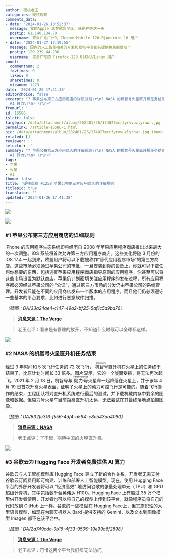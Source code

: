 ```yaml
---
author: 硬核老王
categories: 硬核观察
comments_data:
- date: '2024-01-26 18:52:37'
  message: 我的Apple ID在欧盟地区，就是在等这一天
  postip: 61.140.134.70
  username: 来自广东广州的 Chrome Mobile 120.0|Android 10 用户
- date: '2024-01-27 17:19:55'
  message: 国内的人工智能相关的开发和发布平台都有提供免费额度吧？
  postip: 120.239.44.230
  username: 来自广东的 Firefox 123.0|GNU/Linux 用户
count:
  commentnum: 2
  favtimes: 0
  likes: 0
  sharetimes: 0
  viewnum: 1273
date: '2024-01-26 17:41:38'
editorchoice: false
excerpt: "? 苹果公布第三方应用商店的详细规则\r\n? NASA 的机智号火星直升机任务结束\r\n? 谷歌云为 Hugging Face 开发者免费提供
  AI 算力\r\n» \r\n»"
fromurl: ''
id: 16586
islctt: false
largepic: /data/attachment/album/202401/26/174027mcr3yrvvuzlyrnwr.jpg
permalink: /article-16586-1.html
pic: /data/attachment/album/202401/26/174027mcr3yrvvuzlyrnwr.jpg.thumb.jpg
related: []
reviewer: ''
selector: ''
summary: "? 苹果公布第三方应用商店的详细规则\r\n? NASA 的机智号火星直升机任务结束\r\n? 谷歌云为 Hugging Face 开发者免费提供
  AI 算力\r\n» \r\n»"
tags:
- 苹果
- 火星
- AI
thumb: false
title: '硬核观察 #1258 苹果公布第三方应用商店的详细规则'
titlepic: true
translator: ''
updated: '2024-01-26 17:41:38'
---
```


![](/data/attachment/album/202401/26/174027mcr3yrvvuzlyrnwr.jpg)


![](/data/attachment/album/202401/26/174042k702c2qozooewvq2.png)


### #1 苹果公布第三方应用商店的详细规则


iPhone 的应用程序生态系统即将经历自 2008 年苹果应用程序商店推出以来最大的一次调整。iOS 系统将首次允许第三方应用程序商店。这些变化将随 3 月份的 iOS 17.4 一起到来，欧盟用户将可以下载被称作“替代应用程序市场”的第三方商店。这些市场必须通过苹果公司的审批，一旦安装到你的设备上，你就可以下载任何你想要的东西，包括违反苹果应用程序商店指导原则的应用程序，你甚至可以将这些市场设置为默认商店。苹果仍计划密切关注应用程序的发布过程，所有应用程序都必须经过苹果公司的 “公证”，通过第三方市场的分发仍由苹果公司的系统管理。开发者只能在不同的应用商店发布一个版本的应用程序，而且他们仍必须遵守一些基本的平台要求，比如进行恶意软件扫描。


*（插图：DA/33a24ae4-c147-49a2-bf25-5af1c5a9ba76）*



> 
> **[消息来源：The Verge](https://www.theverge.com/2024/1/25/24050200/apple-third-party-app-stores-allowed-iphone-ios-europe-digital-markets-act)**
> 
> 
> 



> 
> 老王点评：看来是有管理的放开，不知道什么时候可以全球都这样。
> 
> 
> 


![](/data/attachment/album/202401/26/174102ds2a24qi6wqj3hvb.png)


### #2 NASA 的机智号火星直升机任务结束


经过 3 年时间和 5 次飞行任务的 72 次飞行，<ruby> 机智号 <rt>  Ingenuity </rt></ruby> 直升机在火星上的任务终于结束了，比原计划时间长 33 倍多。图片显示，它的一个旋翼受损，将无法再次起飞。2021 年 2 月 18 日，机智号与 <ruby> 毅力号 <rt>  Perseverance </rt></ruby> 火星车一起降落在火星上，并于该年 4 月 19 日首次升离火星表面，证明了火星上的动力可控飞行是可能的。随着飞行操作的结束，工程团队将对直升机系统进行最后的测试，并下载机载内存中剩余的图像和数据。但毅力号火星车目前距离直升机太远，无法尝试在其最终落地点拍摄图像。


*（插图：DA/632fe316-fb56-4df4-a594-c8eb43aa4090）*



> 
> **[消息来源：NASA](https://www.nasa.gov/news-release/after-three-years-on-mars-nasas-ingenuity-helicopter-mission-ends)**
> 
> 
> 



> 
> 老王点评：了不起，期待中国的火星直升机。
> 
> 
> 


![](/data/attachment/album/202401/26/174119czj7p8pi8mix1zlz.png)


### #3 谷歌云为 Hugging Face 开发者免费提供 AI 算力


谷歌云与人工智能模型库 Hugging Face 建立了新的合作关系，开发者无需支付谷歌云订阅费用即可构建、训练和部署人工智能模型。现在，使用 Hugging Face 平台的外部开发者将可以 “经济高效” 地访问谷歌的张量处理单元（TPU）和 GPU 超级计算机，其中包括数千台英伟达 H100。Hugging Face 上有超过 35 万个模型供开发者使用，开发者也可以将自己的模型上传到该平台，就像程序员将自己的代码放到 GitHub 上一样。谷歌的一些模型在 Hugging Face上，但其旗帜性的大型语言模型，如现在为聊天机器人 Bard 提供支持的 Gemini，以及文本到图像模型 Imagen 都不在该平台中。


*（插图：DA/2a749cdc-0b16-4f33-9509-19e99a6f2898）*



> 
> **[消息来源：The Verge](https://www.theverge.com/2024/1/25/24050445/google-cloud-hugging-face-ai-developer-access)**
> 
> 
> 



> 
> 老王点评：可惜这两个平台我们都无法访问。
> 
> 
>